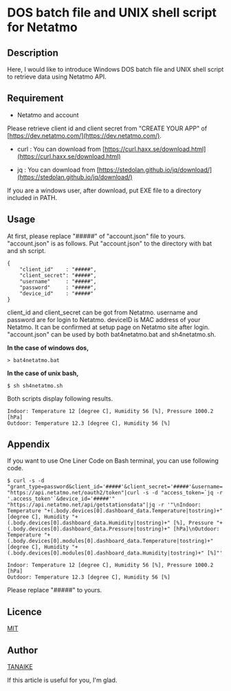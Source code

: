 # DOS batch file and UNIX shell script for Netatmo

## Description

Here, I would like to introduce Windows DOS batch file and UNIX shell script to retrieve data using Netatmo API.

## Requirement

- Netatmo and account

Please retrieve client id and client secret from "CREATE YOUR APP" of [https://dev.netatmo.com/](https://dev.netatmo.com/).

- curl : You can download from [https://curl.haxx.se/download.html](https://curl.haxx.se/download.html)

- jq : You can download from [https://stedolan.github.io/jq/download/](https://stedolan.github.io/jq/download/)

If you are a windows user, after download, put EXE file to a directory included in PATH.

## Usage

At first, please replace "#####" of "account.json" file to yours. "account.json" is as follows. Put "account.json" to the directory with bat and sh script.

```
{
    "client_id"    : "#####",
    "client_secret": "#####",
    "username"     : "#####",
    "password"     : "#####",
    "device_id"    : "#####"
}
```

client_id and client_secret can be got from Netatmo. username and password are for login to Netatmo. deviceID is MAC address of your Netatmo. It can be confirmed at setup page on Netatmo site after login. "account.json" can be used by both bat4netatmo.bat and sh4netatmo.sh.

**In the case of windows dos,**

```
> bat4netatmo.bat
```

**In the case of unix bash,**

```
$ sh sh4netatmo.sh
```

Both scripts display following results.

```
Indoor: Temperature 12 [degree C], Humidity 56 [%], Pressure 1000.2 [hPa]
Outdoor: Temperature 12.3 [degree C], Humidity 56 [%]
```

## Appendix

If you want to use One Liner Code on Bash terminal, you can use following code.

```
$ curl -s -d "grant_type=password&client_id='#####'&client_secret='#####'&username='#####'&password='#####'&scope=read_station" "https://api.netatmo.net/oauth2/token"|curl -s -d "access_token=`jq -r '.access_token'`&device_id='#####'" "https://api.netatmo.net/api/getstationsdata"|jq -r '"\nIndoor: Temperature "+(.body.devices[0].dashboard_data.Temperature|tostring)+" [degree C], Humidity "+(.body.devices[0].dashboard_data.Humidity|tostring)+" [%], Pressure "+(.body.devices[0].dashboard_data.Pressure|tostring)+" [hPa]\nOutdoor: Temperature "+(.body.devices[0].modules[0].dashboard_data.Temperature|tostring)+" [degree C], Humidity "+(.body.devices[0].modules[0].dashboard_data.Humidity|tostring)+" [%]"'

Indoor: Temperature 12 [degree C], Humidity 56 [%], Pressure 1000.2 [hPa]
Outdoor: Temperature 12.3 [degree C], Humidity 56 [%]
```

Please replace "#####" to yours.

## Licence

[MIT](LICENCE)

## Author

[TANAIKE](https://github.com/tanaikech)

If this article is useful for you, I'm glad.
